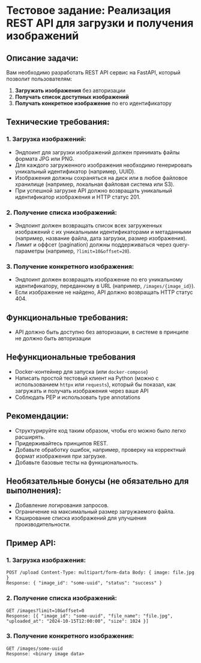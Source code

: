 # Тестовое задание: Реализация REST API для загрузки и получения изображений

## Описание задачи:

Вам необходимо разработать REST API сервис на FastAPI, который позволит пользователям:

1. **Загружать изображения** без авторизации
2. **Получать список доступных изображений**
3. **Получать конкретное изображение** по его идентификатору

## Технические требования:

### 1. Загрузка изображений:
- Эндпоинт для загрузки изображений должен принимать файлы формата JPG или PNG.
- Для каждого загруженного изображения необходимо генерировать уникальный идентификатор (например, UUID).
- Изображения должны сохраняться на диск или в любое файловое хранилище (например, локальная файловая система или S3).
- При успешной загрузке API должно возвращать уникальный идентификатор изображения и HTTP статус 201.

### 2. Получение списка изображений:
- Эндпоинт должен возвращать список всех загруженных изображений с их уникальными идентификаторами и метаданными (например, название файла, дата загрузки, размер изображения).
- Лимит и оффсет (pagination) должны поддерживаться через query-параметры (например, `?limit=10&offset=20`).

### 3. Получение конкретного изображения:
- Эндпоинт должен возвращать изображение по его уникальному идентификатору, переданному в URL (например, `/images/{image_id}`).
- Если изображение не найдено, API должно возвращать HTTP статус 404.

## Функциональные требования:
- API должно быть доступно без авторизации, в системе в принципе не должно быть авторизации

## Нефункциональные требования
- Docker-контейнер для запуска (или `docker-compose`)
- Написать простой тестовый клиент на Python (можно с использованием `httpx` или `requests`), который бы показал, как загружать и получать изображения через ваше API
- Соблюдать PEP и использовать type annotations

## Рекомендации:
- Структурируйте код таким образом, чтобы его можно было легко расширять.
- Придерживайтесь принципов REST.
- Добавьте обработку ошибок, например, проверку на корректный формат изображения при загрузке.
- Добавьте базовые тесты на функциональность.

## Необязательные бонусы (не обязательно для выполнения):
- Добавление логирования запросов.
- Ограничение на максимальный размер загружаемого файла.
- Кэширование списка изображений для улучшения производительности.

## Пример API:

### 1. Загрузка изображения:

```http
POST /upload Content-Type: multipart/form-data Body: { image: file.jpg }
Response: { "image_id": "some-uuid", "status": "success" }
```

### 2. Получение списка изображений:

```http
GET /images?limit=10&offset=0
Response: [{ "image_id": "some-uuid", "file_name": "file.jpg", "uploaded_at": "2024-10-15T12:00:00", "size": 1024 }]
```

### 3. Получение конкретного изображения:

```http
GET /images/some-uuid
Response: <binary image data>
```

